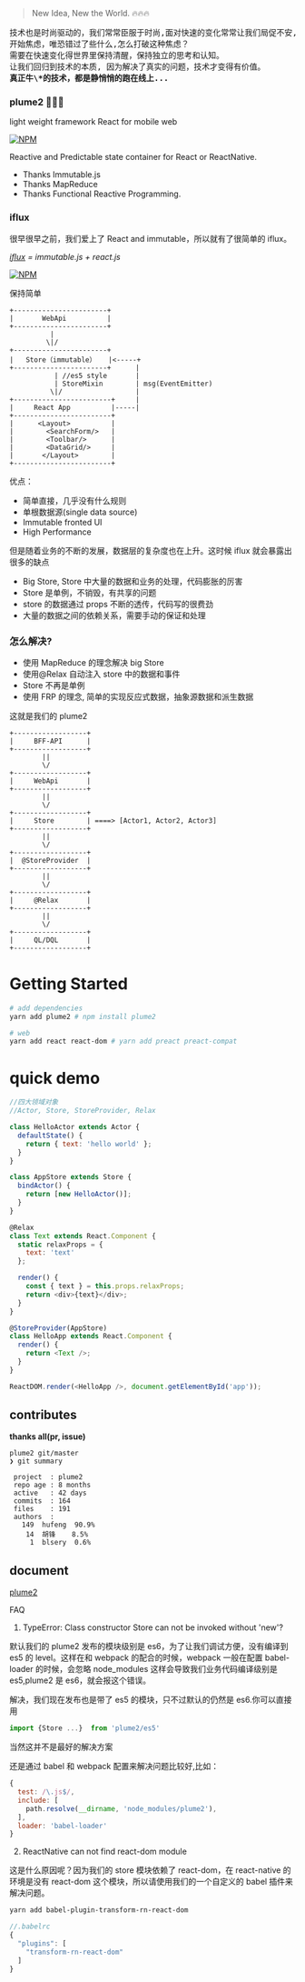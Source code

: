 > New Idea, New the World. 🔥🔥🔥

<pre>
技术也是时尚驱动的，我们常常臣服于时尚,面对快速的变化常常让我们局促不安,
开始焦虑，唯恐错过了些什么,怎么打破这种焦虑？
需要在快速变化得世界里保持清醒，保持独立的思考和认知。
让我们回归到技术的本质, 因为解决了真实的问题，技术才变得有价值。
<strong>真正牛\*的技术，都是静悄悄的跑在线上...</strong>
</pre>

### plume2 🚀🚀🚀

light weight framework React for mobile web

[![NPM](https://nodei.co/npm/plume2.png?downloads=true&downloadRank=true&stars=true)](https://nodei.co/npm/plume2)

Reactive and Predictable state container for React or ReactNative.

* Thanks Immutable.js
* Thanks MapReduce
* Thanks Functional Reactive Programming.

### iflux

很早很早之前，我们爱上了 React and immutable，所以就有了很简单的 iflux。

_[iflux](https://github.com/QianmiOpen/iflux) = immutable.js + react.js_

[![NPM](https://nodei.co/npm/iflux.png?downloads=true&downloadRank=true&stars=true)](https://nodei.co/npm/iflux)

保持简单

```
+-----------------------+
|       WebApi          |
+-----------------------+
          |  
         \|/
+-----------------------+
|   Store（immutable）   |<-----+
+-----------------------+      |
           | //es5 style       |
           | StoreMixin        | msg(EventEmitter)
          \|/                  |
+------------------------+     |
|     React App          |-----|
+------------------------+
|      <Layout>          |
|        <SearchForm/>   |
|        <Toolbar/>      |
|        <DataGrid/>     |
|       </Layout>        |
+------------------------+
```

优点：

* 简单直接，几乎没有什么规则
* 单根数据源(single data source)
* Immutable fronted UI
* High Performance

但是随着业务的不断的发展，数据层的复杂度也在上升。这时候 iflux 就会暴露出很多的缺点

* Big Store, Store 中大量的数据和业务的处理，代码膨胀的厉害
* Store 是单例，不销毁，有共享的问题
* store 的数据通过 props 不断的透传，代码写的很费劲
* 大量的数据之间的依赖关系，需要手动的保证和处理

### 怎么解决?

* 使用 MapReduce 的理念解决 big Store
* 使用@Relax 自动注入 store 中的数据和事件
* Store 不再是单例
* 使用 FRP 的理念, 简单的实现反应式数据，抽象源数据和派生数据

这就是我们的 plume2

```text
+------------------+
|     BFF-API      |
+------------------+
        ||
        \/
+------------------+
|     WebApi       |
+------------------+
        ||
        \/
+------------------+
|     Store        | ====> [Actor1, Actor2, Actor3]
+------------------+
        ||
        \/
+------------------+
|  @StoreProvider  |
+------------------+
        ||
        \/
+------------------+
|     @Relax       |
+------------------+
        ||
        \/
+------------------+
|     QL/DQL       |
+------------------+
```

# Getting Started

```sh
# add dependencies
yarn add plume2 # npm install plume2

# web
yarn add react react-dom # yarn add preact preact-compat
```

# quick demo

```js
//四大领域对象
//Actor, Store, StoreProvider, Relax

class HelloActor extends Actor {
  defaultState() {
    return { text: 'hello world' };
  }
}

class AppStore extends Store {
  bindActor() {
    return [new HelloActor()];
  }
}

@Relax
class Text extends React.Component {
  static relaxProps = {
    text: 'text'
  };

  render() {
    const { text } = this.props.relaxProps;
    return <div>{text}</div>;
  }
}

@StoreProvider(AppStore)
class HelloApp extends React.Component {
  render() {
    return <Text />;
  }
}

ReactDOM.render(<HelloApp />, document.getElementById('app'));
```

## contributes

**thanks all(pr, issue)**

```text
plume2 git/master  
❯ git summary

 project  : plume2
 repo age : 8 months
 active   : 42 days
 commits  : 164
 files    : 191
 authors  :
   149	hufeng  90.9%
    14	胡锋    8.5%
     1	blsery  0.6%
```

## document

[plume2](https://hufeng.github.io/plume2/)

FAQ

1. TypeError: Class constructor Store can not be invoked without 'new'?

默认我们的 plume2 发布的模块级别是 es6，为了让我们调试方便，没有编译到 es5 的 level。这样在和 webpack 的配合的时候，webpack 一般在配置 babel-loader 的时候，会忽略 node_modules
这样会导致我们业务代码编译级别是 es5,plume2 是 es6，就会报这个错误。

解决，我们现在发布也是带了 es5 的模块，只不过默认的仍然是 es6.你可以直接用

```js
import {Store ...}  from 'plume2/es5'
```

当然这并不是最好的解决方案

还是通过 babel 和 webpack 配置来解决问题比较好,比如：

```javascript
{
  test: /\.js$/,
  include: [
    path.resolve(__dirname, 'node_modules/plume2'),
  ],
  loader: 'babel-loader'
}
```

2. ReactNative can not find react-dom module

这是什么原因呢？因为我们的 store 模块依赖了 react-dom，在 react-native 的环境是没有 react-dom 这个模块，所以请使用我们的一个自定义的 babel 插件来解决问题。

```sh
yarn add babel-plugin-transform-rn-react-dom
```

```js
//.babelrc
{
  "plugins": [
    "transform-rn-react-dom"
  ]
}
```
